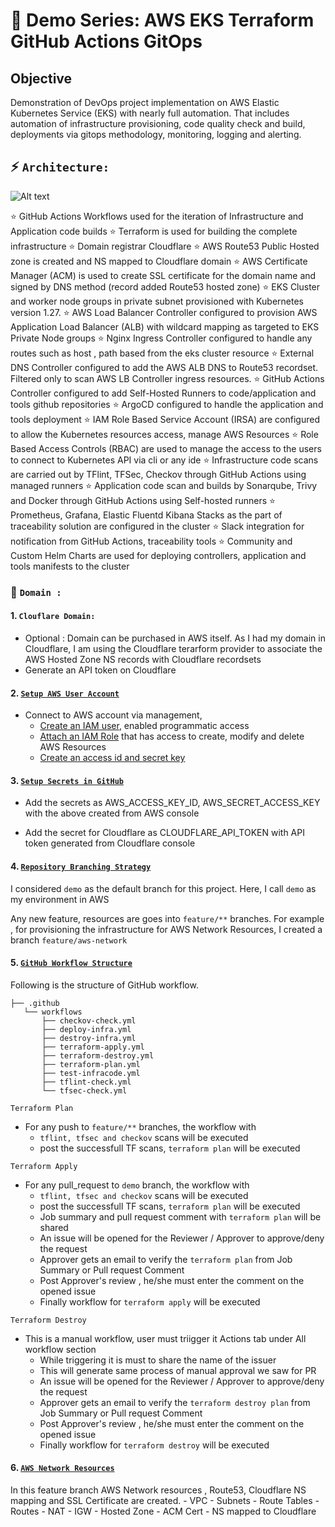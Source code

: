 # 🚀 Demo Series: AWS EKS Terraform GitHub Actions GitOps
## Objective

Demonstration of DevOps project implementation on AWS Elastic Kubernetes Service (EKS) with nearly full automation. That includes automation of infrastructure provisioning, code quality check and build, deployments via gitops methodology, monitoring, logging and alerting.

## ⚡ `Architecture:`
![Alt text](docs/complete-project-demo-EKS-v5.gif)

⭐  GitHub Actions Workflows used for the iteration of Infrastructure and Application code builds
⭐  Terraform is used for building the complete infrastructure
⭐  Domain registrar Cloudflare
⭐  AWS Route53 Public Hosted zone is created and NS mapped to Cloudflare domain
⭐  AWS Certificate Manager (ACM) is used to create SSL certificate for the domain name and signed by DNS method (record added Route53 hosted zone)
⭐  EKS Cluster and worker node groups in private subnet provisioned with Kubernetes version 1.27.
⭐  AWS Load Balancer Controller configured to provision AWS Application Load Balancer (ALB) with wildcard mapping as targeted to EKS Private Node groups
⭐  Nginx Ingress Controller configured to handle any routes such as host , path based from the eks cluster resource
⭐  External DNS Controller configured to add the AWS ALB DNS to Route53 recordset. Filtered only to scan AWS LB Controller ingress resources.
⭐  GitHub Actions Controller configured to add Self-Hosted Runners to code/application and tools github repositories
⭐  ArgoCD configured to handle the application and tools deployment
⭐  IAM Role Based Service Account (IRSA) are configured to allow the Kubernetes resources access, manage AWS Resources
⭐  Role Based Access Controls (RBAC) are used to manage the access to the users to connect to Kubernetes API via cli or any ide
⭐  Infrastructure code scans are carried out by TFlint, TFSec, Checkov through GitHub Actions using managed runners
⭐  Application code scan and builds by Sonarqube, Trivy and Docker through GitHub Actions using Self-hosted runners
⭐  Prometheus, Grafana, Elastic Fluentd Kibana Stacks as the part of traceability solution are configured in the cluster
⭐  Slack integration for notification from GitHub Actions, traceability tools
⭐  Community and Custom Helm Charts are used for deploying controllers, application and tools manifests to the cluster



### 📌 `Domain :`

#### 1. `Clouflare Domain:`

- Optional : Domain can be purchased in AWS itself. As I had my domain in Cloudflare, I am using the Cloudflare terarform provider to associate the AWS Hosted Zone NS records with Cloudflare recordsets
- Generate an API token on Cloudflare

####  2. <u>`Setup AWS User Account`</u>
- Connect to AWS account via management, 
  - [Create an IAM user](https://docs.aws.amazon.com/IAM/latest/UserGuide/id_users_create.html), enabled programmatic access 
  - [Attach an IAM Role](https://docs.aws.amazon.com/directoryservice/latest/admin-guide/assign_role.html) that has access to create, modify and delete AWS Resources
  - [Create an access id and secret key](https://docs.aws.amazon.com/IAM/latest/UserGuide/id_credentials_access-keys.html)

####  3. <u>`Setup Secrets in GitHub`</u>

- Add the secrets as AWS_ACCESS_KEY_ID, AWS_SECRET_ACCESS_KEY with the above created from AWS console 
  
- Add the secret for Cloudflare as CLOUDFLARE_API_TOKEN with API token generated from Cloudflare console
  
####  4. <u>`Repository Branching Strategy`</u>

I considered `demo` as the default branch for this project. Here, I call `demo` as my environment in AWS

Any new feature, resources are goes into `feature/**` branches. For example , for provisioning the infrastructure for AWS Network Resources, I created a branch `feature/aws-network`

####  5. <u>`GitHub Workflow Structure`</u>

Following is the structure of GitHub workflow.
```
├── .github
   └── workflows
       ├── checkov-check.yml
       ├── deploy-infra.yml
       ├── destroy-infra.yml
       ├── terraform-apply.yml
       ├── terraform-destroy.yml
       ├── terraform-plan.yml
       ├── test-infracode.yml
       ├── tflint-check.yml
       └── tfsec-check.yml
```
`Terraform Plan`
- For any push to `feature/**` branches, the workflow with 
  - `tflint, tfsec and checkov` scans will be executed
  - post the successfull TF scans, `terraform plan` will be executed

`Terraform Apply`
- For any pull_request to `demo` branch, the workflow with 
  - `tflint, tfsec and checkov` scans will be executed
  - post the successfull TF scans, `terraform plan` will be executed
  - Job summary and pull request comment with `terraform plan` will be shared
  - An issue will be opened for the Reviewer / Approver to approve/deny the request 
  - Approver gets an email to verify the `terraform plan` from Job Summary or Pull request Comment
  - Post Approver's review , he/she must enter the comment on the opened issue
  - Finally workflow for `terraform apply` will be executed

`Terraform Destroy`
- This is a manual workflow, user must triigger it Actions tab under All workflow section
  - While triggering it is must to share the name of the issuer
  - This will generate same process of manual approval we saw for PR
  - An issue will be opened for the Reviewer / Approver to approve/deny the request 
  - Approver gets an email to verify the `terraform destroy plan` from Job Summary or Pull request Comment
  - Post Approver's review , he/she must enter the comment on the opened issue
  - Finally workflow for `terraform destroy` will be executed
  
####  6. <u>`AWS Network Resources`</u>

In this feature branch AWS Network resources , Route53, Cloudflare NS mapping and SSL Certificate are created. 
    - VPC
    - Subnets
    - Route Tables
    - Routes
    - NAT
    - IGW
    - Hosted Zone
    - ACM Cert
    - NS mapped to Cloudflare